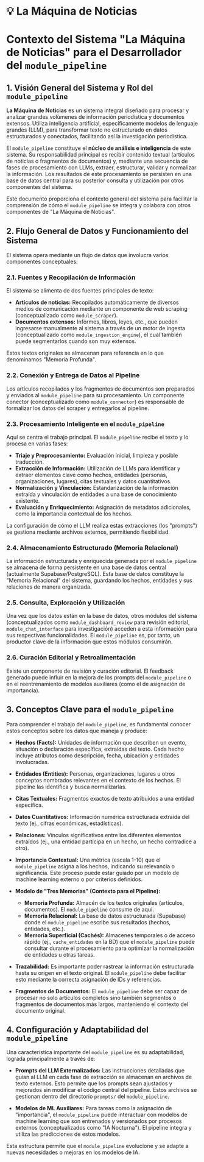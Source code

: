 # 💡 La Máquina de Noticias

# Contexto del Sistema "La Máquina de Noticias" para el Desarrollador del `module_pipeline`

## 1. Visión General del Sistema y Rol del `module_pipeline`

**La Máquina de Noticias** es un sistema integral diseñado para procesar y analizar grandes volúmenes de información periodística y documentos extensos. Utiliza inteligencia artificial, específicamente modelos de lenguaje grandes (LLM), para transformar texto no estructurado en datos estructurados y conectados, facilitando así la investigación periodística.

El `module_pipeline` constituye el **núcleo de análisis e inteligencia** de este sistema. Su responsabilidad principal es recibir contenido textual (artículos de noticias o fragmentos de documentos) y, mediante una secuencia de fases de procesamiento con LLMs, extraer, estructurar, validar y normalizar la información. Los resultados de este procesamiento se persisten en una base de datos central para su posterior consulta y utilización por otros componentes del sistema.

Este documento proporciona el contexto general del sistema para facilitar la comprensión de cómo el `module_pipeline` se integra y colabora con otros componentes de "La Máquina de Noticias".

## 2. Flujo General de Datos y Funcionamiento del Sistema

El sistema opera mediante un flujo de datos que involucra varios componentes conceptuales:

### 2.1. Fuentes y Recopilación de Información

El sistema se alimenta de dos fuentes principales de texto:

- **Artículos de noticias:** Recopilados automáticamente de diversos medios de comunicación mediante un componente de web scraping (conceptualizado como `module_scraper`).
- **Documentos extensos:** Informes, libros, leyes, etc., que pueden ingresarse manualmente al sistema a través de un motor de ingesta (conceptualizado como `module_ingestion_engine`), el cual también puede segmentarlos cuando son muy extensos.

Estos textos originales se almacenan para referencia en lo que denominamos "Memoria Profunda".

### 2.2. Conexión y Entrega de Datos al Pipeline

Los artículos recopilados y los fragmentos de documentos son preparados y enviados al `module_pipeline` para su procesamiento. Un componente conector (conceptualizado como `module_connector`) es responsable de formalizar los datos del scraper y entregarlos al pipeline.

### 2.3. Procesamiento Inteligente en el `module_pipeline`

Aquí se centra el trabajo principal. El `module_pipeline` recibe el texto y lo procesa en varias fases:

- **Triaje y Preprocesamiento:** Evaluación inicial, limpieza y posible traducción.
- **Extracción de Información:** Utilización de LLMs para identificar y extraer elementos clave como hechos, entidades (personas, organizaciones, lugares), citas textuales y datos cuantitativos.
- **Normalización y Vinculación:** Estandarización de la información extraída y vinculación de entidades a una base de conocimiento existente.
- **Evaluación y Enriquecimiento:** Asignación de metadatos adicionales, como la importancia contextual de los hechos.

La configuración de cómo el LLM realiza estas extracciones (los "prompts") se gestiona mediante archivos externos, permitiendo flexibilidad.

### 2.4. Almacenamiento Estructurado (Memoria Relacional)

La información estructurada y enriquecida generada por el `module_pipeline` se almacena de forma persistente en una base de datos central (actualmente Supabase/PostgreSQL). Esta base de datos constituye la "Memoria Relacional" del sistema, guardando los hechos, entidades y sus relaciones de manera organizada.

### 2.5. Consulta, Exploración y Utilización

Una vez que los datos están en la base de datos, otros módulos del sistema (conceptualizados como `module_dashboard_review` para revisión editorial, `module_chat_interface` para investigación) acceden a esta información para sus respectivas funcionalidades. El `module_pipeline` es, por tanto, un productor clave de la información que estos módulos consumirán.

### 2.6. Curación Editorial y Retroalimentación

Existe un componente de revisión y curación editorial. El feedback generado puede influir en la mejora de los prompts del `module_pipeline` o en el reentrenamiento de modelos auxiliares (como el de asignación de importancia).

## 3. Conceptos Clave para el `module_pipeline`

Para comprender el trabajo del `module_pipeline`, es fundamental conocer estos conceptos sobre los datos que maneja y produce:

- **Hechos (Facts):** Unidades de información que describen un evento, situación o declaración específica, extraídas del texto. Cada hecho incluye atributos como descripción, fecha, ubicación y entidades involucradas.

- **Entidades (Entities):** Personas, organizaciones, lugares u otros conceptos nombrados relevantes en el contexto de los hechos. El pipeline las identifica y busca normalizarlas.

- **Citas Textuales:** Fragmentos exactos de texto atribuidos a una entidad específica.

- **Datos Cuantitativos:** Información numérica estructurada extraída del texto (ej., cifras económicas, estadísticas).

- **Relaciones:** Vínculos significativos entre los diferentes elementos extraídos (ej., una entidad participa en un hecho, un hecho contradice a otro).

- **Importancia Contextual:** Una métrica (escala 1-10) que el `module_pipeline` asigna a los hechos, indicando su relevancia o significancia. Este proceso puede estar guiado por un modelo de machine learning externo o por criterios definidos.

- **Modelo de "Tres Memorias" (Contexto para el Pipeline):**
  - **Memoria Profunda:** Almacén de los textos originales (artículos, documentos). El `module_pipeline` consume de aquí.
  - **Memoria Relacional:** La base de datos estructurada (Supabase) donde el `module_pipeline` escribe sus resultados (hechos, entidades, etc.).
  - **Memoria Superficial (Cachés):** Almacenes temporales o de acceso rápido (ej., `cache_entidades` en la BD) que el `module_pipeline` puede consultar durante el procesamiento para optimizar la normalización de entidades u otras tareas.

- **Trazabilidad:** Es importante poder rastrear la información estructurada hasta su origen en el texto original. El `module_pipeline` debe facilitar esto mediante la correcta asignación de IDs y referencias.

- **Fragmentos de Documentos:** El `module_pipeline` debe ser capaz de procesar no solo artículos completos sino también segmentos o fragmentos de documentos más largos, manteniendo el contexto del documento original.

## 4. Configuración y Adaptabilidad del `module_pipeline`

Una característica importante del `module_pipeline` es su adaptabilidad, lograda principalmente a través de:

- **Prompts del LLM Externalizados:** Las instrucciones detalladas que guían al LLM en cada fase de extracción se almacenan en archivos de texto externos. Esto permite que los prompts sean ajustados y mejorados sin modificar el código central del pipeline. Estos archivos se gestionan dentro del directorio `prompts/` del `module_pipeline`.

- **Modelos de ML Auxiliares:** Para tareas como la asignación de "importancia", el `module_pipeline` puede interactuar con modelos de machine learning que son entrenados y versionados por procesos externos (conceptualizados como "IA Nocturna"). El pipeline integra y utiliza las predicciones de estos modelos.

Esta estructura permite que el `module_pipeline` evolucione y se adapte a nuevas necesidades o mejoras en los modelos de IA.
